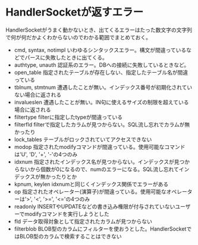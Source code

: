 # HandlerSocketが返すエラー

HandlerSocketがうまく動かないとき、出てくるエラーはたった数文字の文字列で何が何だかよくわからないのでわかる範囲でまとめておく。  

+ cmd, syntax, notimpl
    いわゆるシンタックスエラー。構文が間違っているなどでパースに失敗したときに出てくる。  
+ authtype, unauth
    認証系のエラー。DBへの接続に失敗しているときなど。
+ open_table
    指定されたテーブルが存在しない、指定したテーブル名が間違っている
+ tblnum, stmtnum
    遭遇したことが無い。インデックス番号が初期化されていない場合に返される
+ invalueslen
    遭遇したことが無い。IN句に使えるサイズの制限を超えている場合に返される
+ filtertype
    filterに指定したtypeが間違っている
+ filterfld
    filterで指定したカラムが見つからない。SQL流し忘れでカラムが無かったり
+ lock_tables
    テーブルがロックされていてアクセスできない
+ modop
    指定されたmodifyコマンドが間違っている。使用可能なコマンドは'U', 'D', '+', '-'の4つのみ
+ idxnum
    指定されたインデックス名が見つからない。インデックスが見つからないから個数が0になるので、numのエラーになる。SQL流し忘れてインデックスが無かったりとか
+ kpnum, keylen
    idxnumと同じくインデックス関係でエラーがある
+ op
    指定されたオペレーター(演算子)が間違っている。使用可能なオペレーターは'>', '<', '>=', '<='の4つのみ
+ readonly
    INSERTやUPDATEなどの書き込み権限が付与されていないユーザーでmodifyコマンドを実行しようとした
+ fld
    データ取得対象として指定されたカラムが見つからない
+ filterblob
    BLOB型のカラムにフィルターを使おうとした。HandlerSocketではBLOB型のカラムで検索することはできない
